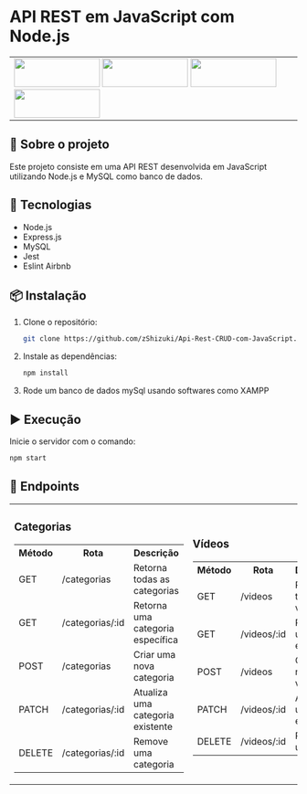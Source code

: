 # API REST em JavaScript com Node.js

<table>
  <tr>
    <td>
      <img src="https://img.shields.io/badge/Node.js-339933?logo=node.js&logoColor=white" width="150px" height="50px">
      <img src="https://img.shields.io/badge/MySQL-4479A1?style=for-the-badge&logo=mysql&logoColor=white" width="150px" height="50px">
      <img src="https://img.shields.io/badge/Jest-323330?style=for-the-badge&logo=Jest&logoColor=white" width="150px" height="50px">
      <img src="https://img.shields.io/badge/ESLint-4B32C3?logo=eslint&logoColor=white" width="150px" height="50px">
    </td>
  </tr>
</table>

## 📌 Sobre o projeto
Este projeto consiste em uma API REST desenvolvida em JavaScript utilizando Node.js e MySQL como banco de dados.

## 🚀 Tecnologias
- Node.js
- Express.js
- MySQL
- Jest
- Eslint Airbnb

## 📦 Instalação
1. Clone o repositório:
   ```bash
   git clone https://github.com/zShizuki/Api-Rest-CRUD-com-JavaScript.git
   ```
2. Instale as dependências:
   ```bash
   npm install
   ```
3. Rode um banco de dados mySql usando softwares como XAMPP
   
## ▶️ Execução
Inicie o servidor com o comando:
```bash
npm start
```

## 📌 Endpoints

<table>
  <tr>
    <td>
      <h3>Categorias</h3>
      <table>
        <tr>
          <th>Método</th>
          <th>Rota</th>
          <th>Descrição</th>
        </tr>
        <tr>
          <td>GET</td>
          <td>/categorias</td>
          <td>Retorna todas as categorias</td>
        </tr>
        <tr>
          <td>GET</td>
          <td>/categorias/:id</td>
          <td>Retorna uma categoria específica</td>
        </tr>
        <tr>
          <td>POST</td>
          <td>/categorias</td>
          <td>Criar uma nova categoria</td>
        </tr>
        <tr>
          <td>PATCH</td>
          <td>/categorias/:id</td>
          <td>Atualiza uma categoria existente</td>
        </tr>
        <tr>
          <td>DELETE</td>
          <td>/categorias/:id</td>
          <td>Remove uma categoria</td>
        </tr>
      </table>
    </td>
    <td>
      <h3>Vídeos</h3>
      <table>
        <tr>
          <th>Método</th>
          <th>Rota</th>
          <th>Descrição</th>
        </tr>
        <tr>
          <td>GET</td>
          <td>/videos</td>
          <td>Retorna todos os vídeos</td>
        </tr>
        <tr>
          <td>GET</td>
          <td>/videos/:id</td>
          <td>Retorna um vídeo específico</td>
        </tr>
        <tr>
          <td>POST</td>
          <td>/videos</td>
          <td>Criar um novo vídeo</td>
        </tr>
        <tr>
          <td>PATCH</td>
          <td>/videos/:id</td>
          <td>Atualiza um vídeo existente</td>
        </tr>
        <tr>
          <td>DELETE</td>
          <td>/videos/:id</td>
          <td>Remove um vídeo</td>
        </tr>
      </table>
    </td>
  </tr>
</table>
